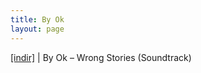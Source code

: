 ```yaml
---
title: By Ok
layout: page
---
```


<a href="https://cloud.mail.ru/public/795a2bb81144/By%20Ok%20-%20Wrong%20Stories%20(SoundTrack)" target="_blank">[indir]</a>   |   By Ok &#8211; Wrong Stories (Soundtrack)